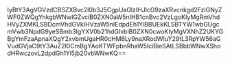 IyBtY3AgVGVzdCBSZXBvc2l0b3J5CgpUaGlzIHJlcG9zaXRvcnkgd2FzIGNyZWF0ZWQgYnkgbWNwIGZvciB0ZXN0aW5nIHB1cnBvc2VzLgoKIyMgRmVhdHVyZXMKLSBDcmVhdGVkIHVzaW5nIEdpdEh1YiBBUEkKLSBTYW1wbGUgcmVwb3NpdG9yeSBmb3IgYXV0b21hdGlvbiB0ZXN0cwoKIyMgVXNhZ2UKYGBgYmFzaApnaXQgY2xvbmUgaHR0cHM6Ly9naXRodWIuY29tL3RpYW56aGVudGVjaC9tY3AuZ2l0CmBgYAoKTWFpbnRhaW5lciBieSAtLSBbbWNwXShodHRwczovL2dpdGh1Yi5jb20vbWNwKQ==
